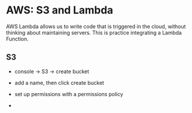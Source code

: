 # AWS: S3 and Lambda

AWS Lambda allows us to write code that is triggered in the cloud, without thinking about maintaining servers. This is practice integrating a Lambda Function.

## S3

- console -> S3 -> create bucket
- add a name, then click create bucket
- set up permissions with a permissions policy

- 
